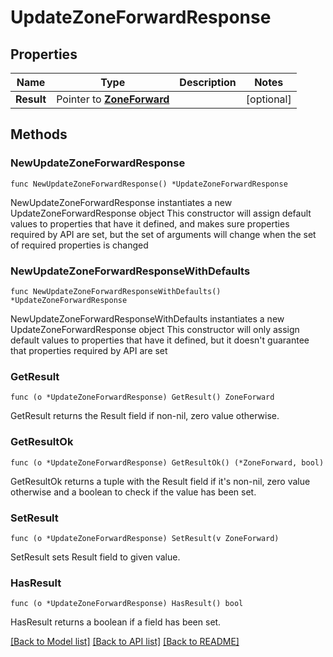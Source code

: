# UpdateZoneForwardResponse

## Properties

Name | Type | Description | Notes
------------ | ------------- | ------------- | -------------
**Result** | Pointer to [**ZoneForward**](ZoneForward.md) |  | [optional] 

## Methods

### NewUpdateZoneForwardResponse

`func NewUpdateZoneForwardResponse() *UpdateZoneForwardResponse`

NewUpdateZoneForwardResponse instantiates a new UpdateZoneForwardResponse object
This constructor will assign default values to properties that have it defined,
and makes sure properties required by API are set, but the set of arguments
will change when the set of required properties is changed

### NewUpdateZoneForwardResponseWithDefaults

`func NewUpdateZoneForwardResponseWithDefaults() *UpdateZoneForwardResponse`

NewUpdateZoneForwardResponseWithDefaults instantiates a new UpdateZoneForwardResponse object
This constructor will only assign default values to properties that have it defined,
but it doesn't guarantee that properties required by API are set

### GetResult

`func (o *UpdateZoneForwardResponse) GetResult() ZoneForward`

GetResult returns the Result field if non-nil, zero value otherwise.

### GetResultOk

`func (o *UpdateZoneForwardResponse) GetResultOk() (*ZoneForward, bool)`

GetResultOk returns a tuple with the Result field if it's non-nil, zero value otherwise
and a boolean to check if the value has been set.

### SetResult

`func (o *UpdateZoneForwardResponse) SetResult(v ZoneForward)`

SetResult sets Result field to given value.

### HasResult

`func (o *UpdateZoneForwardResponse) HasResult() bool`

HasResult returns a boolean if a field has been set.


[[Back to Model list]](../README.md#documentation-for-models) [[Back to API list]](../README.md#documentation-for-api-endpoints) [[Back to README]](../README.md)


